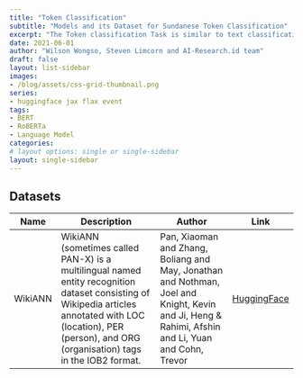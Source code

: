 ```yaml
---
title: "Token Classification"
subtitle: "Models and its Dataset for Sundanese Token Classification"
excerpt: "The Token classification Task is similar to text classification, except each token within the text receives a prediction. A common use of this task is Named Entity Recognition (NER)."
date: 2021-06-01
author: "Wilson Wongso, Steven Limcorn and AI-Research.id team"
draft: false
layout: list-sidebar
images:
- /blog/assets/css-grid-thumbnail.png
series:
- huggingface jax flax event
tags:
- BERT
- RoBERTa
- Language Model
categories:
# layout options: single or single-sidebar
layout: single-sidebar
---
```


## Datasets

| Name    | Description                                                                                                                                                                                                       | Author                                                                                                                                            | Link                                                   |
| ------- | ----------------------------------------------------------------------------------------------------------------------------------------------------------------------------------------------------------------- | ------------------------------------------------------------------------------------------------------------------------------------------------- | ------------------------------------------------------ |
| WikiANN | WikiANN (sometimes called PAN-X) is a multilingual named entity recognition dataset consisting of Wikipedia articles annotated with LOC (location), PER (person), and ORG (organisation) tags in the IOB2 format. | Pan, Xiaoman and Zhang, Boliang and May, Jonathan and Nothman, Joel and Knight, Kevin and Ji, Heng & Rahimi, Afshin and Li, Yuan and Cohn, Trevor | [HuggingFace](https://huggingface.co/datasets/wikiann) |
